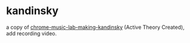 # kandinsky
a copy of
[chrome-music-lab-making-kandinsky](https://musiclab.chromeexperiments.com/kandinsky-service/) 
(Active Theory Created), add recording video.